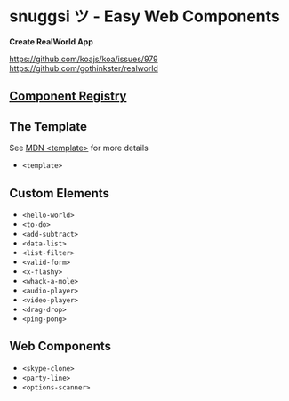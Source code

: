 # snuggsi ツ - Easy Web Components

**Create RealWorld App**

https://github.com/koajs/koa/issues/979
https://github.com/gothinkster/realworld


## [Component Registry](http://snuggsi.herokuapp.com/examples)


## The Template

See [MDN &lt;template&gt;](https://developer.mozilla.org/en-US/docs/Web/HTML/Element/template)
for more details

  - `<template>`


## Custom Elements

  - `<hello-world>`
  - `<to-do>`
  - `<add-subtract>`
  - `<data-list>`
  - `<list-filter>`
  - `<valid-form>`
  - `<x-flashy>`
  - `<whack-a-mole>`
  - `<audio-player>`
  - `<video-player>`
  - `<drag-drop>`
  - `<ping-pong>`


## Web Components
  - `<skype-clone>`
  - `<party-line>`
  - `<options-scanner>`

